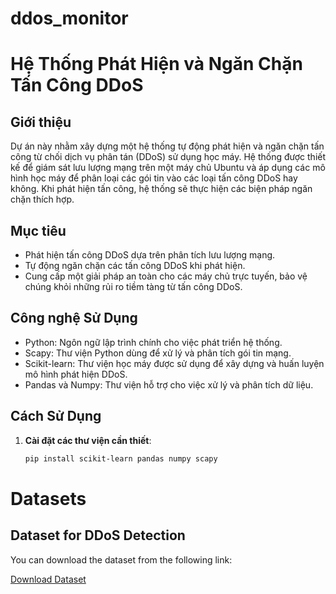 # ddos_monitor
# Hệ Thống Phát Hiện và Ngăn Chặn Tấn Công DDoS

## Giới thiệu
Dự án này nhằm xây dựng một hệ thống tự động phát hiện và ngăn chặn tấn công từ chối dịch vụ phân tán (DDoS) sử dụng học máy. Hệ thống được thiết kế để giám sát lưu lượng mạng trên một máy chủ Ubuntu và áp dụng các mô hình học máy để phân loại các gói tin vào các loại tấn công DDoS hay không. Khi phát hiện tấn công, hệ thống sẽ thực hiện các biện pháp ngăn chặn thích hợp.

## Mục tiêu
- Phát hiện tấn công DDoS dựa trên phân tích lưu lượng mạng.
- Tự động ngăn chặn các tấn công DDoS khi phát hiện.
- Cung cấp một giải pháp an toàn cho các máy chủ trực tuyến, bảo vệ chúng khỏi những rủi ro tiềm tàng từ tấn công DDoS.

## Công nghệ Sử Dụng
- Python: Ngôn ngữ lập trình chính cho việc phát triển hệ thống.
- Scapy: Thư viện Python dùng để xử lý và phân tích gói tin mạng.
- Scikit-learn: Thư viện học máy được sử dụng để xây dựng và huấn luyện mô hình phát hiện DDoS.
- Pandas và Numpy: Thư viện hỗ trợ cho việc xử lý và phân tích dữ liệu.

## Cách Sử Dụng
1. **Cài đặt các thư viện cần thiết**:
   ```bash
   pip install scikit-learn pandas numpy scapy

# Datasets

## Dataset for DDoS Detection
You can download the dataset from the following link:

[Download Dataset](https://drive.google.com/file/d/1amqNCTs9boU6g9y57p8O2q7GeTIK35P9/view?usp=drive_link)
